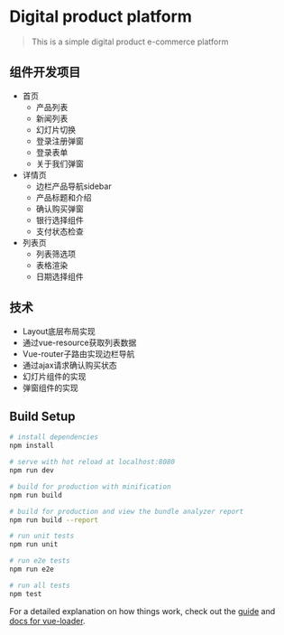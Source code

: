 # Digital product platform

> This is a simple digital product e-commerce platform

## 组件开发项目

*   首页
	* 产品列表
	* 新闻列表
	* 幻灯片切换
	* 登录注册弹窗
	* 登录表单
	* 关于我们弹窗
*   详情页
	* 边栏产品导航sidebar
	* 产品标题和介绍
	* 确认购买弹窗
	* 银行选择组件
	* 支付状态检查
*   列表页	
	* 列表筛选项
	* 表格渲染
	* 日期选择组件

## 技术

* Layout底层布局实现
* 通过vue-resource获取列表数据
* Vue-router子路由实现边栏导航
* 通过ajax请求确认购买状态
* 幻灯片组件的实现
* 弹窗组件的实现

## Build Setup

``` bash
# install dependencies
npm install

# serve with hot reload at localhost:8080
npm run dev

# build for production with minification
npm run build

# build for production and view the bundle analyzer report
npm run build --report

# run unit tests
npm run unit

# run e2e tests
npm run e2e

# run all tests
npm test
```

For a detailed explanation on how things work, check out the [guide](http://vuejs-templates.github.io/webpack/) and [docs for vue-loader](http://vuejs.github.io/vue-loader).
